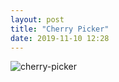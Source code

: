 ```yaml
---
layout: post
title: "Cherry Picker"
date: 2019-11-10 12:28
---
```


![cherry-picker](/images/fragments/cherry-picker.jpg)
